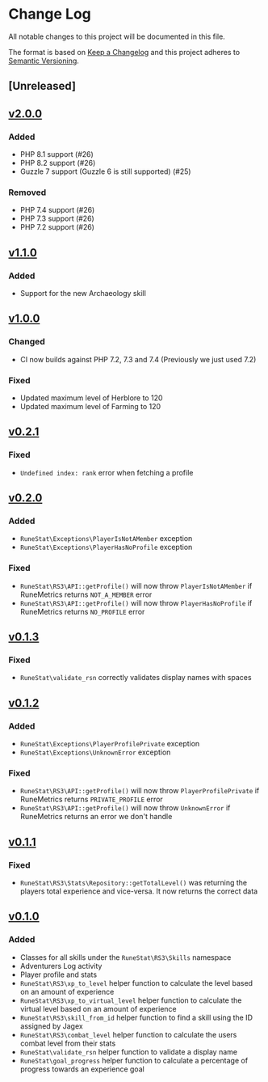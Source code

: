 # Change Log

All notable changes to this project will be documented in this file.

The format is based on [Keep a Changelog](http://keepachangelog.com/)
and this project adheres to [Semantic Versioning](http://semver.org/).

## [Unreleased]

## [v2.0.0](https://github.com/RuneStat/runescape-api/releases/tag/v2.0.0)

### Added

- PHP 8.1 support (#26)
- PHP 8.2 support (#26)
- Guzzle 7 support (Guzzle 6 is still supported) (#25)

### Removed

- PHP 7.4 support (#26)
- PHP 7.3 support (#26)
- PHP 7.2 support (#26)

## [v1.1.0](https://github.com/RuneStat/runescape-api/releases/tag/v1.1.0)

### Added

- Support for the new Archaeology skill

## [v1.0.0](https://github.com/RuneStat/runescape-api/releases/tag/v1.0.0)

### Changed

- CI now builds against PHP 7.2, 7.3 and 7.4 (Previously we just used 7.2)

### Fixed

- Updated maximum level of Herblore to 120
- Updated maximum level of Farming to 120

## [v0.2.1](https://github.com/RuneStat/runescape-api/releases/tag/v0.2.1)

### Fixed

- `Undefined index: rank` error when fetching a profile

## [v0.2.0](https://github.com/RuneStat/runescape-api/releases/tag/v0.2.0)

### Added

- `RuneStat\Exceptions\PlayerIsNotAMember` exception
- `RuneStat\Exceptions\PlayerHasNoProfile` exception

### Fixed

- `RuneStat\RS3\API::getProfile()` will now throw `PlayerIsNotAMember` if RuneMetrics returns `NOT_A_MEMBER` error
- `RuneStat\RS3\API::getProfile()` will now throw `PlayerHasNoProfile` if RuneMetrics returns `NO_PROFILE` error

## [v0.1.3](https://github.com/RuneStat/runescape-api/releases/tag/v0.1.3)

### Fixed

- `RuneStat\validate_rsn` correctly validates display names with spaces

## [v0.1.2](https://github.com/RuneStat/runescape-api/releases/tag/v0.1.2)

### Added

- `RuneStat\Exceptions\PlayerProfilePrivate` exception
- `RuneStat\Exceptions\UnknownError` exception

### Fixed

- `RuneStat\RS3\API::getProfile()` will now throw `PlayerProfilePrivate` if RuneMetrics returns `PRIVATE_PROFILE` error
- `RuneStat\RS3\API::getProfile()` will now throw `UnknownError` if RuneMetrics returns an error we don't handle

## [v0.1.1](https://github.com/RuneStat/runescape-api/releases/tag/v0.1.1)

### Fixed

- `RuneStat\RS3\Stats\Repository::getTotalLevel()` was returning the players total experience and vice-versa. It now returns the correct data

## [v0.1.0](https://github.com/RuneStat/runescape-api/releases/tag/v0.1.0)

### Added

- Classes for all skills under the `RuneStat\RS3\Skills` namespace
- Adventurers Log activity
- Player profile and stats
- `RuneStat\RS3\xp_to_level` helper function to calculate the level based on an amount of experience
- `RuneStat\RS3\xp_to_virtual_level` helper function to calculate the virtual level based on an amount of experience
- `RuneStat\RS3\skill_from_id` helper function to find a skill using the ID assigned by Jagex
- `RuneStat\RS3\combat_level` helper function to calculate the users combat level from their stats
- `RuneStat\validate_rsn` helper function to validate a display name
- `RuneStat\goal_progress` helper function to calculate a percentage of progress towards an experience goal
